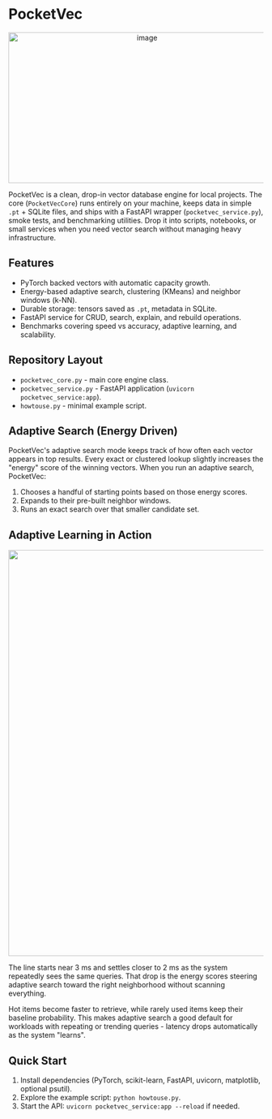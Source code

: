 # PocketVec
<p align="center">
  <img width="532" height="297" alt="image" src="https://github.com/user-attachments/assets/14411e59-2dff-402c-ae36-6130760cb2e5" />
</p>

PocketVec is a clean, drop-in vector database engine for local projects. The core (`PocketVecCore`) runs entirely on your machine, keeps data in simple `.pt` + SQLite files, and ships with a FastAPI wrapper (`pocketvec_service.py`), smoke tests, and benchmarking utilities. Drop it into scripts, notebooks, or small services when you need vector search without managing heavy infrastructure.

## Features
- PyTorch backed vectors with automatic capacity growth.
- Energy-based adaptive search, clustering (KMeans) and neighbor windows (k-NN).
- Durable storage: tensors saved as `.pt`, metadata in SQLite.
- FastAPI service for CRUD, search, explain, and rebuild operations.
- Benchmarks covering speed vs accuracy, adaptive learning, and scalability.

## Repository Layout
- `pocketvec_core.py` - main core engine class.
- `pocketvec_service.py` - FastAPI application (`uvicorn pocketvec_service:app`).
- `howtouse.py` - minimal example script.

## Adaptive Search (Energy Driven)
PocketVec's adaptive search mode keeps track of how often each vector appears in top results. Every exact or clustered lookup slightly increases the "energy" score of the winning vectors. When you run an adaptive search, PocketVec:
1. Chooses a handful of starting points based on those energy scores.
2. Expands to their pre-built neighbor windows.
3. Runs an exact search over that smaller candidate set.
## Adaptive Learning in Action 
<p align="center">
<img width="1200" height="800" alt="adaptive_learning" src="https://github.com/user-attachments/assets/65ffe557-4c79-4c1b-87e7-4442cbf33d3a" /> </p>
The line starts near 3 ms and settles closer to 2 ms as the system repeatedly sees the same queries. That drop is the energy scores steering adaptive search toward the right neighborhood without scanning everything.


Hot items become faster to retrieve, while rarely used items keep their baseline probability. This makes adaptive search a good default for workloads with repeating or trending queries - latency drops automatically as the system "learns".

## Quick Start
1. Install dependencies (PyTorch, scikit-learn, FastAPI, uvicorn, matplotlib, optional psutil).
4. Explore the example script: `python howtouse.py`.
3. Start the API: `uvicorn pocketvec_service:app --reload` if needed.


